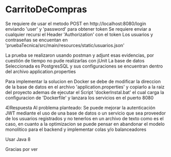 # CarritoDeCompras
Se requiere de usar el metodo POST en http://localhost:8080/login enviando 'user' y 'password' para obtener token
Se requiere enviar a cualquier recursi el Header 'Authorization' con el token
Los usuarios y contraseñas se encuentan en 'pruebaTecnica/src/main/resources/static/usuarios.json'

La prueba se realizaron usando postman y adjunt esas evidencias, por cuestión de tiempo no pude realizarlas con jUnit
La base de datos Seleccionada es PostgresSQL y sus configuraciones se encuentran dentro del archivo application.properties

Para implementar la solucion en Docker se debe de modificar la direccion de la base de datos en el archivo 'application.properties' y copiarlo a la raiz del proyecto
ademas de ejecutar el Script 'dockerInstal.bat' el cual carga la configuracion de 'Dockerfile' y lanzara los servicios en el puerto 8080

4)Respuesta Al problema planteado: Se puede mejorar la autenticación JWT mediante el uso de una base de datos o un servicio que sea proveedor de los usuarios registrados y no tenerlos en un archivo de texto como es el caso, en cuanto a la optimizacion se puede pensar en abandonar el modelo monolitico para el backend y implementar colas y/o balanceadores

Usar Java 8

Gracias por ver

